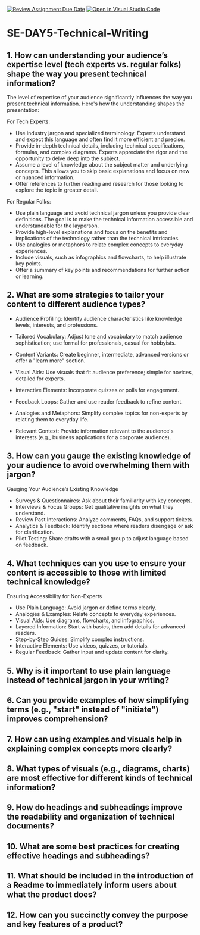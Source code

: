 [![Review Assignment Due Date](https://classroom.github.com/assets/deadline-readme-button-22041afd0340ce965d47ae6ef1cefeee28c7c493a6346c4f15d667ab976d596c.svg)](https://classroom.github.com/a/zsAR-pyY)
[![Open in Visual Studio Code](https://classroom.github.com/assets/open-in-vscode-2e0aaae1b6195c2367325f4f02e2d04e9abb55f0b24a779b69b11b9e10269abc.svg)](https://classroom.github.com/online_ide?assignment_repo_id=18525241&assignment_repo_type=AssignmentRepo)
# SE-DAY5-Technical-Writing
## 1. How can understanding your audience’s expertise level (tech experts vs. regular folks) shape the way you present technical information?
The level of expertise of your audience significantly influences the way you present technical information. Here's how the understanding shapes the presentation:

For Tech Experts:

- Use industry jargon and specialized terminology. Experts understand and expect this language and often find it more efficient and precise.
- Provide in-depth technical details, including technical specifications, formulas, and complex diagrams. Experts appreciate the rigor and the opportunity to delve deep into the subject.
- Assume a level of knowledge about the subject matter and underlying concepts. This allows you to skip basic explanations and focus on new or nuanced information.
- Offer references to further reading and research for those looking to explore the topic in greater detail.

For Regular Folks:

- Use plain language and avoid technical jargon unless you provide clear definitions. The goal is to make the technical information accessible and understandable for the layperson.
- Provide high-level explanations and focus on the benefits and implications of the technology rather than the technical intricacies.
- Use analogies or metaphors to relate complex concepts to everyday experiences.
- Include visuals, such as infographics and flowcharts, to help illustrate key points.
- Offer a summary of key points and recommendations for further action or learning.

## 2. What are some strategies to tailor your content to different audience types?
- Audience Profiling: Identify audience characteristics like knowledge levels, interests, and professions.

- Tailored Vocabulary: Adjust tone and vocabulary to match audience sophistication; use formal for professionals, casual for hobbyists.

- Content Variants: Create beginner, intermediate, advanced versions or offer a "learn more" section.

- Visual Aids: Use visuals that fit audience preference; simple for novices, detailed for experts.

- Interactive Elements: Incorporate quizzes or polls for engagement.

- Feedback Loops: Gather and use reader feedback to refine content.

- Analogies and Metaphors: Simplify complex topics for non-experts by relating them to everyday life.

- Relevant Context: Provide information relevant to the audience's interests (e.g., business applications for a corporate audience).


## 3. How can you gauge the existing knowledge of your audience to avoid overwhelming them with jargon?
Gauging Your Audience’s Existing Knowledge

- Surveys & Questionnaires: Ask about their familiarity with key concepts.
- Interviews & Focus Groups: Get qualitative insights on what they understand.
- Review Past Interactions: Analyze comments, FAQs, and support tickets.
- Analytics & Feedback: Identify sections where readers disengage or ask for clarification.
- Pilot Testing: Share drafts with a small group to adjust language based on feedback.

## 4. What techniques can you use to ensure your content is accessible to those with limited technical knowledge?
Ensuring Accessibility for Non-Experts

- Use Plain Language: Avoid jargon or define terms clearly.
- Analogies & Examples: Relate concepts to everyday experiences.
- Visual Aids: Use diagrams, flowcharts, and infographics.
- Layered Information: Start with basics, then add details for advanced readers.
- Step-by-Step Guides: Simplify complex instructions.
- Interactive Elements: Use videos, quizzes, or tutorials.
- Regular Feedback: Gather input and update content for clarity.

## 5. Why is it important to use plain language instead of technical jargon in your writing?
## 6. Can you provide examples of how simplifying terms (e.g., "start" instead of "initiate") improves comprehension?
## 7. How can using examples and visuals help in explaining complex concepts more clearly?
## 8. What types of visuals (e.g., diagrams, charts) are most effective for different kinds of technical information?
## 9. How do headings and subheadings improve the readability and organization of technical documents?
## 10. What are some best practices for creating effective headings and subheadings?
## 11. What should be included in the introduction of a Readme to immediately inform users about what the product does?
## 12. How can you succinctly convey the purpose and key features of a product?
